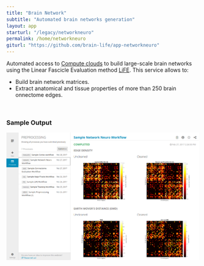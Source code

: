 ```yaml
---
title: "Brain Network"
subtitle: "Automated brain networks generation"
layout: app
starturl: "/legacy/networkneuro"
permalink: /home/networkneuro
giturl: "https://github.com/brain-life/app-networkneuro"
---
```


Automated access to [Compute clouds](https://jetstream-cloud.org) to build large-scale brain networks using the Linear Fascicle Evaluation method [LiFE](http://francopestilli.github.io/life/). This service allows to:

* Build brain network matrices.
* Extract anatomical and tissue properties of more than 250 brain onnectome edges.

<br>
<h3>Sample Output</h3>
<center>
<img src="/images/screenshots/networkneuro.png" class="screenshot">
</center>
<br>
